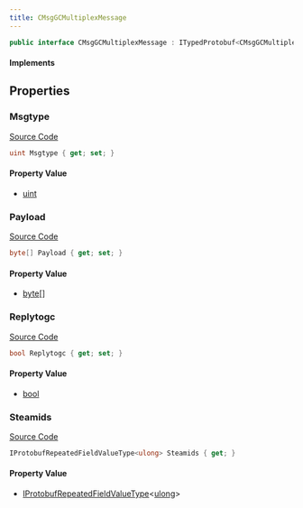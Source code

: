 ```yaml
---
title: CMsgGCMultiplexMessage
---
```


```csharp
public interface CMsgGCMultiplexMessage : ITypedProtobuf<CMsgGCMultiplexMessage>, INativeHandle
```

#### Implements

## Properties

### Msgtype

[Source Code](https://github.com/swiftly-solution/swiftlys2/blob/beta/managed/src/SwiftlyS2.Generated/Protobufs/Interfaces/CMsgGCMultiplexMessage.cs#L13)

```csharp
uint Msgtype { get; set; }
```

#### Property Value

- [uint](https://learn.microsoft.com/dotnet/api/system.uint32)

### Payload

[Source Code](https://github.com/swiftly-solution/swiftlys2/blob/beta/managed/src/SwiftlyS2.Generated/Protobufs/Interfaces/CMsgGCMultiplexMessage.cs#L16)

```csharp
byte[] Payload { get; set; }
```

#### Property Value

- [byte](https://learn.microsoft.com/dotnet/api/system.byte)[]

### Replytogc

[Source Code](https://github.com/swiftly-solution/swiftlys2/blob/beta/managed/src/SwiftlyS2.Generated/Protobufs/Interfaces/CMsgGCMultiplexMessage.cs#L22)

```csharp
bool Replytogc { get; set; }
```

#### Property Value

- [bool](https://learn.microsoft.com/dotnet/api/system.boolean)

### Steamids

[Source Code](https://github.com/swiftly-solution/swiftlys2/blob/beta/managed/src/SwiftlyS2.Generated/Protobufs/Interfaces/CMsgGCMultiplexMessage.cs#L19)

```csharp
IProtobufRepeatedFieldValueType<ulong> Steamids { get; }
```

#### Property Value

- [IProtobufRepeatedFieldValueType](/docs/api/shared/netmessages/iprotobufrepeatedfieldvaluetype-1)<[ulong](https://learn.microsoft.com/dotnet/api/system.uint64)>

